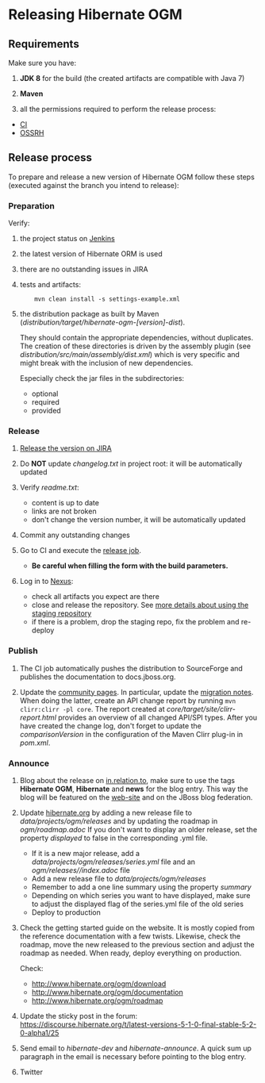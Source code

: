 # Releasing Hibernate OGM

## Requirements

Make sure you have:

1. **JDK 8** for the build (the created artifacts are compatible with Java 7)

2. **Maven**

3. all the permissions required to perform the release process:

  - [CI](http://ci.hibernate.org/)
  - [OSSRH](https://central.sonatype.com/)

## Release process

To prepare and release a new version of Hibernate OGM follow these steps (executed against the branch you intend to release):

### Preparation

Verify:

1. the project status on [Jenkins](http://ci.hibernate.org/view/OGM/)

2. the latest version of Hibernate ORM is used

3. there are no outstanding issues in JIRA

4. tests and artifacts:

   ```
       mvn clean install -s settings-example.xml
   ```

5. the distribution package as built by Maven (_distribution/target/hibernate-ogm-[version]-dist_).

   They should contain the appropriate dependencies, without duplicates. The creation of these directories is driven by the assembly plugin (see _distribution/src/main/assembly/dist.xml_) which is very specific and might break with the inclusion of new dependencies.

   Especially check the jar files in the subdirectories:
   - optional
   - required
   - provided

### Release

1. [Release the version on JIRA](https://hibernate.atlassian.net/plugins/servlet/project-config/OGM/versions)

2. Do **NOT** update _changelog.txt_ in project root: it will be automatically updated

3. Verify _readme.txt_:
   - content is up to date
   - links are not broken
   - don't change the version number, it will be automatically updated

4. Commit any outstanding changes

5. Go to CI and execute the [release job](http://ci.hibernate.org/view/OGM/job/hibernate-ogm-release/).
   - **Be careful when filling the form with the build parameters.**

6. Log in to [Nexus](https://repository.jboss.org/nexus):
   - check all artifacts you expect are there
   - close and release the repository. See [more details about using the staging repository](https://community.jboss.org/wiki/MavenDeployingARelease)
   - if there is a problem, drop the staging repo, fix the problem and re-deploy

### Publish

1. The CI job automatically pushes the distribution to SourceForge and publishes the documentation to docs.jboss.org.

2. Update the [community pages](http://community.jboss.org/en/hibernate/ogm).
   In particular, update the [migration notes](https://community.jboss.org/wiki/HibernateOGMMigrationNotes).
   When doing the latter, create an API change report by running `mvn clirr:clirr -pl core`.
   The report created at _core/target/site/clirr-report.html_ provides an overview of all changed API/SPI types.
   After you have created the change log, don't forget to update the _comparisonVersion_ in the configuration of the Maven Clirr plug-in in _pom.xml_.

### Announce

1. Blog about the release on [in.relation.to](http://in.relation.to/), make sure to use the tags **Hibernate OGM**, **Hibernate** and **news** for the blog entry.
   This way the blog will be featured on the [web-site](http://www.hibernate.org/ogm) and on the JBoss blog federation.

2. Update [hibernate.org](http://hibernate.org/) by adding a new release file to _data/projects/ogm/releases_
   and by updating the roadmap in _ogm/roadmap.adoc_
   If you don't want to display an older release, set the property _displayed_ to false in the corresponding .yml file.
   - If it is a new major release, add a _data/projects/ogm/releases/series.yml_ file and an _ogm/releases/<version>/index.adoc_ file
   - Add a new release file to _data/projects/ogm/releases_
   - Remember to add a one line summary using the property _summary_
   - Depending on which series you want to have displayed, make sure to adjust the displayed flag of the series.yml file of the old series
   - Deploy to production

3. Check the getting started guide on the website. It is mostly copied from the reference documentation with a few twists.
   Likewise, check the roadmap, move the new released to the previous section and adjust the roadmap as needed.
   When ready, deploy everything on production.

   Check:
   - http://www.hibernate.org/ogm/download
   - http://www.hibernate.org/ogm/documentation
   - http://www.hibernate.org/ogm/roadmap
 
4. Update the sticky post in the forum: https://discourse.hibernate.org/t/latest-versions-5-1-0-final-stable-5-2-0-alpha1/25

5. Send email to _hibernate-dev_ and _hibernate-announce_.
   A quick sum up paragraph in the email is necessary before pointing to the blog entry.

6. Twitter
